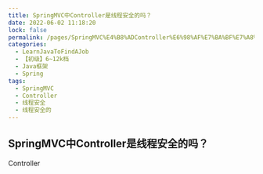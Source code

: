 ```yaml
---
title: SpringMVC中Controller是线程安全的吗？
date: 2022-06-02 11:18:20
lock: false
permalink: /pages/SpringMVC%E4%B8%ADController%E6%98%AF%E7%BA%BF%E7%A8%8B%E5%AE%89%E5%85%A8%E7%9A%84%E5%90%97%EF%BC%9F
categories: 
  - LearnJavaToFindAJob
  - 【初级】6~12k档
  - Java框架
  - Spring
tags: 
  - SpringMVC
  - Controller
  - 线程安全
  - 线程安全的
---
```

## SpringMVC中Controller是线程安全的吗？

Controller

